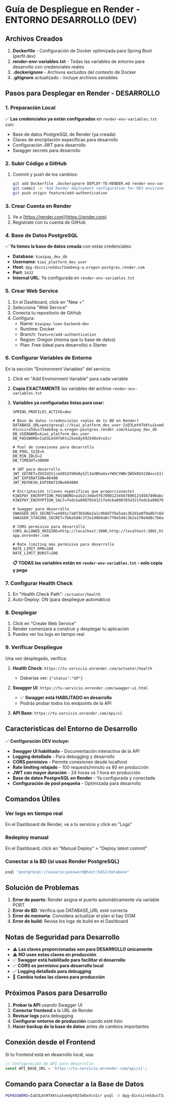 # Guía de Despliegue en Render - ENTORNO DESARROLLO (DEV)

## Archivos Creados

1. **Dockerfile** - Configuración de Docker optimizada para Spring Boot (perfil dev)
2. **render-env-variables.txt** - Todas las variables de entorno para desarrollo con credenciales reales
3. **.dockerignore** - Archivos excluidos del contexto de Docker
4. **.gitignore** actualizado - Incluye archivos sensibles

## Pasos para Desplegar en Render - DESARROLLO

### 1. Preparación Local

✅ **Las credenciales ya están configuradas** en `render-env-variables.txt` con:
- Base de datos PostgreSQL de Render (ya creada)
- Claves de encriptación específicas para desarrollo
- Configuración JWT para desarrollo
- Swagger secrets para desarrollo

### 2. Subir Código a GitHub

1. Commit y push de los cambios:
   ```bash
   git add Dockerfile .dockerignore DEPLOY-TO-RENDER.md render-env-variables.txt
   git commit -m "Add Render deployment configuration for DEV environment"
   git push origin feature/add-authentication
   ```

### 3. Crear Cuenta en Render

1. Ve a [https://render.com](https://render.com)
2. Regístrate con tu cuenta de GitHub

### 4. Base de Datos PostgreSQL

✅ **Ya tienes la base de datos creada** con estas credenciales:
- **Database**: `kiwipay_dev_db`
- **Username**: `kiwi_platform_dev_user`
- **Host**: `dpg-d1cniire5dus73aeb4vg-a.oregon-postgres.render.com`
- **Port**: `5432`
- **Internal URL**: Ya configurada en `render-env-variables.txt`

### 5. Crear Web Service

1. En el Dashboard, click en "New +"
2. Selecciona "Web Service"
3. Conecta tu repositorio de GitHub
4. Configura:
   - Name: `kiwipay-loan-backend-dev`
   - Runtime: Docker
   - Branch: `feature/add-authentication`
   - Region: Oregon (misma que tu base de datos)
   - Plan: Free (ideal para desarrollo) o Starter

### 6. Configurar Variables de Entorno

En la sección "Environment Variables" del servicio:

1. Click en "Add Environment Variable" para cada variable
2. **Copia EXACTAMENTE** las variables del archivo `render-env-variables.txt`
3. **Variables ya configuradas listas para usar:**

   ```
   SPRING_PROFILES_ACTIVE=dev
   
   # Base de datos (credenciales reales de tu BD en Render)
   DATABASE_URL=postgresql://kiwi_platform_dev_user:IxD3LmtH7kKtuikxmdyX9254OxVcoIcr@dpg-d1cniire5dus73aeb4vg-a.oregon-postgres.render.com/kiwipay_dev_db
   DB_USERNAME=kiwi_platform_dev_user
   DB_PASSWORD=IxD3LmtH7kKtuikxmdyX9254OxVcoIcr
   
   # Pool de conexiones para desarrollo
   DB_POOL_SIZE=5
   DB_MIN_IDLE=2
   DB_TIMEOUT=30000
   
   # JWT para desarrollo
   JWT_SECRET=ZGV2U2VjcmV0S2V5Rm9yS2l3aVBheUxvYW5CYWNrZW5kRGV2ZWxvcG1lbnQyNTZCaXRz
   JWT_EXPIRATION=86400
   JWT_REFRESH_EXPIRATION=604800
   
   # Encriptación (claves específicas que proporcionaste)
   KIWIPAY_ENCRYPTION_PASSWORD=a1b2c3d4e5f6789012345678901234567890abcdef123456789abcdef0123456
   KIWIPAY_ENCRYPTION_SALT=fedcba0987654321fedcba0987654321fedcba0987654321fedcba0987654321
   
   # Swagger para desarrollo
   SWAGGER_DEV_SECRET=e4d91c7a8f3b5d6e2a1c9b8d7f6e5a4c3b2d1e0f9a8b7c6d5e4f3a2b1c0d9e8f
   SWAGGER_STAGING_SECRET=7b6a5d4c3f2e1d0b9a8c7f6e5d4c3b2a1f0e9d8c7b6a5f4e3d2c1b0a9f8e7d6
   
   # CORS permisivo para desarrollo
   CORS_ALLOWED_ORIGINS=http://localhost:3000,http://localhost:3001,http://localhost:4200,http://localhost:8080,http://localhost:8081,https://tu-app.onrender.com
   
   # Rate limiting más permisivo para desarrollo
   RATE_LIMIT_RPM=100
   RATE_LIMIT_BURST=200
   ```

   **📋 TODAS las variables están en `render-env-variables.txt` - solo copia y pega**

### 7. Configurar Health Check

1. En "Health Check Path": `/actuator/health`
2. Auto-Deploy: ON (para despliegue automático)

### 8. Desplegar

1. Click en "Create Web Service"
2. Render comenzará a construir y desplegar tu aplicación
3. Puedes ver los logs en tiempo real

### 9. Verificar Despliegue

Una vez desplegado, verifica:

1. **Health Check**: `https://tu-servicio.onrender.com/actuator/health`
   - Deberías ver: `{"status":"UP"}`

2. **Swagger UI**: `https://tu-servicio.onrender.com/swagger-ui.html`
   - ✅ **Swagger está HABILITADO en desarrollo**
   - Podrás probar todos los endpoints de la API

3. **API Base**: `https://tu-servicio.onrender.com/api/v1`

## Características del Entorno de Desarrollo

✅ **Configuración DEV incluye:**
- **Swagger UI habilitado** - Documentación interactiva de la API
- **Logging detallado** - Para debugging y desarrollo
- **CORS permisivo** - Permite conexiones desde localhost
- **Rate limiting relajado** - 100 requests/minuto vs 60 en producción
- **JWT con mayor duración** - 24 horas vs 1 hora en producción
- **Base de datos PostgreSQL en Render** - Ya configurada y conectada
- **Configuración de pool pequeña** - Optimizada para desarrollo

## Comandos Útiles

### Ver logs en tiempo real
En el Dashboard de Render, ve a tu servicio y click en "Logs"

### Redeploy manual
En el Dashboard, click en "Manual Deploy" > "Deploy latest commit"

### Conectar a la BD (si usas Render PostgreSQL)
```bash
psql "postgresql://usuario:password@host:5432/database"
```

## Solución de Problemas

1. **Error de puerto**: Render asigna el puerto automáticamente vía variable PORT
2. **Error de BD**: Verifica que DATABASE_URL esté correcta
3. **Error de memoria**: Considera actualizar el plan si hay OOM
4. **Error de build**: Revisa los logs de build en el Dashboard

## Notas de Seguridad para Desarrollo

- ⚠️ **Las claves proporcionadas son para DESARROLLO únicamente**
- ⚠️ **NO uses estas claves en producción**
- ✅ **Swagger está habilitado para facilitar el desarrollo**
- ✅ **CORS es permisivo para desarrollo local**
- ✅ **Logging detallado para debugging**
- 🔄 **Cambia todas las claves para producción**

## Próximos Pasos para Desarrollo

1. **Probar la API** usando Swagger UI
2. **Conectar frontend** a la URL de Render
3. **Revisar logs** para debugging
4. **Configurar entorno de producción** cuando esté listo
5. **Hacer backup de la base de datos** antes de cambios importantes

## Conexión desde el Frontend

Si tu frontend está en desarrollo local, usa:
```javascript
// Configuración de API para desarrollo
const API_BASE_URL = 'https://tu-servicio.onrender.com/api/v1';
```

## Comando para Conectar a la Base de Datos

```bash
PGPASSWORD=IxD3LmtH7kKtuikxmdyX9254OxVcoIcr psql -h dpg-d1cniire5dus73aeb4vg-a.oregon-postgres.render.com -U kiwi_platform_dev_user kiwipay_dev_db
``` 